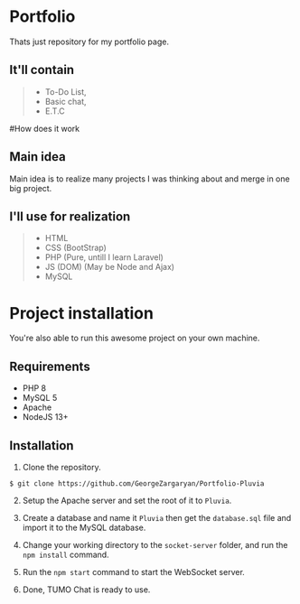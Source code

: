 # Portfolio
Thats just repository for my portfolio page.

## It'll contain

> - To-Do List,
> - Basic chat,
> - E.T.C

#How does it work

## Main idea

Main idea is to realize many projects I was thinking about and merge in one big project.

## I'll use for realization

> - HTML
> - CSS (BootStrap)
> - PHP (Pure, untill I learn Laravel)
> - JS (DOM) (May be Node and Ajax)
> - MySQL 

# Project installation
You're also able to run this awesome project on your own machine.

## Requirements

- PHP 8
- MySQL 5
- Apache 
- NodeJS 13+

## Installation

1. Clone the repository.

```
$ git clone https://github.com/GeorgeZargaryan/Portfolio-Pluvia
```

2. Setup the Apache server and set the root of it to `Pluvia`.

3. Create a database and name it `Pluvia` then get the `database.sql` file and import it to the MySQL database.

4. Change your working directory to the `socket-server` folder, and run the `npm install` command.

5. Run the `npm start` command to start the WebSocket server.

6. Done, TUMO Chat is ready to use.
